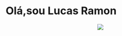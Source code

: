 # Olá,sou Lucas Ramon

<center>

<img src=".LucasRamonSoftwareEnginnerProfile.png/media/"/>

</center>
